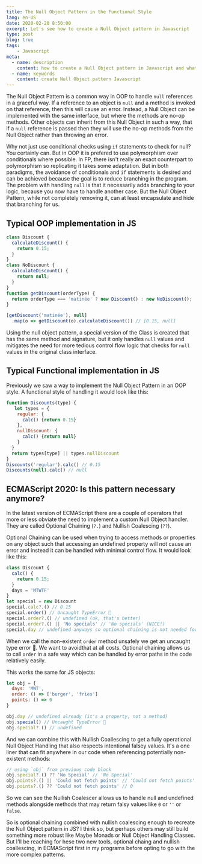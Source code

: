 ```yaml
---
title: The Null Object Pattern in the Functional Style
lang: en-US
date: 2020-02-20 8:50:00
excerpt: Let's see how to create a Null Object pattern in Javascript
type: post
blog: true
tags:
    - Javascript
meta:
  - name: description
    content: how to create a Null Object pattern in Javascript and what it is
  - name: keywords
    content: create Null Object pattern Javascript
---
```


The Null Object Pattern is a common way in OOP to handle `null` references in a graceful way. If a reference to an object is `null` and a method is invoked on that reference, then this will cause an error. Instead, a Null Object can be implemented with the same interface, but where the methods are no-op methods. Other objects can inherit from this Null Object in such a way, that if a `null` reference is passed then they will use the no-op methods from the Null Object rather than throwing an error. 

Why not just use conditional checks using `if` statements to check for null? You certainly can. But in OOP it is prefered to use polymorphism over conditionals where possible. In FP, there isn't really an exact counterpart to polymorphism so replicating it takes some adaptation. But in both paradigms, the avoidance of conditionals and `if` statements is desired and can be achieved because the goal is to reduce branching in the program. The problem with handling `null` is that it necessarily adds branching to your logic, because you now have to handle another case. But the Null Object Pattern, while not completely removing it, can at least encapsulate and hide that branching for us.


## Typical OOP implementation in JS

```js
class Discount {
  calculateDiscount() {
    return 0.15;
  }
}
class NoDiscount {
  calculateDiscount() {
    return null;
  }
}
function getDiscount(orderType) {
  return orderType === 'matinée' ? new Discount() : new NoDiscount();
}

[getDiscount('matinée'), null]
  .map(o => getDiscount(o).calculateDiscount()) // [0.15, null]
```
Using the null object pattern, a special version of the Class is created that has the same method and signature, but it only handles `null` values and mitigates the need for more tedious control flow logic that checks for `null` values in the original class interface. 

## Typical Functional implementation in JS

Previously we saw a way to implement the Null Object Pattern in an OOP style. A functional style of handling it would look like this:

```js
function Discounts(type) {
   let types = {
    regular: {
      calc() {return 0.15}
    },
    nullDiscount: {
      calc() {return null}
    }
  }
  return types[type] || types.nullDiscount
}
Discounts('regular').calc() // 0.15
Discounts(null).calc() // null
```

## ECMAScript 2020: Is this pattern necessary anymore?

In the latest version of ECMAScript there are a couple of operators that more or less obviate the need to implement a custom Null Object handler. They are called Optional Chaining (`?.`) and Nullish Coalescing (`??`).

Optional Chaining can be used when trying to access methods or properties on any object such that accessing an undefined property will not cause an error and instead it can be handled with minimal control flow. It would look like this:

```js
class Discount {
  calc() {
    return 0.15;
  }
  days = 'MTWTF'
}
let special = new Discount
special.calc?.() // 0.15
special.order() // Uncaught TypeError 🤬
special.order?.() // undefined (ok, that's better)
special.order?.() || 'No specials' // 'No specials' (NICE!)
special.day // undefined anyways so optional chaining is not needed for properties
```
When we call the non-existent `order` method  unsafely we get an uncaught type error 🤬. We want to avoidthat at all costs. Optional chaining allows us to call `order` in a safe way which can be handled by error paths in the code relatively easily.

This works the same for JS objects:

```js
let obj = {
  days: 'MWT',
  order: () => ['burger', 'fries']
  points: () => 0
}

obj.day // undefined already (it's a property, not a method)
obj.special() // Uncaught TypeError 🤬
obj.special?.() // undefined
```

And we can combine this with Nullish Coallescing to get a fully operational Null Object Handling that also respects intentional falsey values. It's a one liner that can fit anywhere in our code when referencing potentially non-existent methods:

```js
// using `obj` from previous code block
obj.special?.() ?? 'No Special' // 'No Special'
obj.points?.() || 'Could not fetch points' // 'Could not fetch points'
obj.points?.() ?? 'Could not fetch points' // 0
```

So we can see the Nullish Coalescer allows us to handle null and undefined methods alongside methods that may return falsy values like `0` or `''` or `false`. 

So is optional chaining combined with nullish coalescing enough to recreate the Null Object pattern in JS? I think so, but perhaps others may still build something more robust like Maybe Monads or Null Object Handling Classes. But I'll be reaching for hese two new tools, optional chaing and nullish coallescing, in ECMAScript first in my programs before opting to go with the more complex patterns.